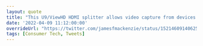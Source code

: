 ```yaml
---
layout: quote
title: "This U9/ViewHD HDMI splitter allows video capture from devices that have HDCP force-enabled (like the PlayStation TV and PlayStation 3). Just saying!"
date: '2022-04-09 11:12:00:00'
overrideUrl: "https://twitter.com/jamesfmackenzie/status/1521460914062561282"
tags: [Consumer Tech, Tweets]
---
```


